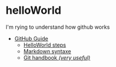 # helloWorld
I'm rying to understand how github works
* [GitHub Guide](https://guides.github.com/)
	* [HelloWorld steps](https://guides.github.com/activities/hello-world/)
	* [Markdown syntaxe](https://guides.github.com/features/mastering-markdown/)
	* [Git handbook *(very useful)*](https://guides.github.com/introduction/git-handbook/)
	
